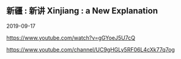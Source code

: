 ## 新疆 : 新讲 Xinjiang : a New Explanation



2019-09-17

https://www.youtube.com/watch?v=gGYoeJ5U7cQ

https://www.youtube.com/channel/UC9gHGLy5RF06L4cXk77q7og

